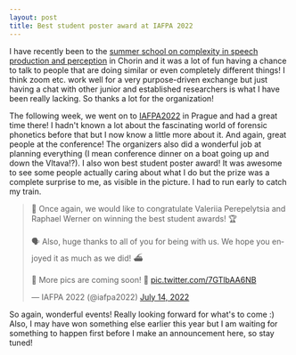 ```yaml
---
layout: post
title: Best student poster award at IAFPA 2022
---
```

I have recently been to the [summer school on complexity in speech production and perception](https://speechlabgroningen.nl/winterschool/) in Chorin and it was a lot of fun having a chance to talk to people that are doing similar or even completely different things! 
I think zoom etc. work well for a very purpose-driven exchange but just having a chat with other junior and established researchers is what I have been really lacking.
So thanks a lot for the organization!

The following week, we went on to [IAFPA2022](https://iafpa2022.ff.cuni.cz/) in Prague and had a great time there!
I hadn't known a lot about the fascinating world of forensic phonetics before that but I now know a little more about it.
And again, great people at the conference! The organizers also did a wonderful job at planning everything (I mean conference dinner on a boat going up and down the Vltava!?).
I also won best student poster award! It was awesome to see some people actually caring about what I do but the prize was a complete surprise to me, as visible in the picture. I had to run early to catch my train.

<blockquote class="twitter-tweet"><p lang="en" dir="ltr">🥳 Once again, we would like to congratulate Valeriia Perepelytsia and Raphael Werner on winning the best student awards! 🏆<br><br>🗣️ Also, huge thanks to all of you for being with us. We hope you enjoyed it as much as we did! ⛴️<br><br>🤳 More pics are coming soon! 📸 <a href="https://t.co/7GTlbAA6NB">pic.twitter.com/7GTlbAA6NB</a></p>&mdash; IAFPA 2022 (@iafpa2022) <a href="https://twitter.com/iafpa2022/status/1547651624188858370?ref_src=twsrc%5Etfw">July 14, 2022</a></blockquote> <script async src="https://platform.twitter.com/widgets.js" charset="utf-8"></script> 

So again, wonderful events! Really looking forward for what's to come :) 
Also, I may have won something else earlier this year but I am waiting for something to happen first before I make an announcement here, so stay tuned!
